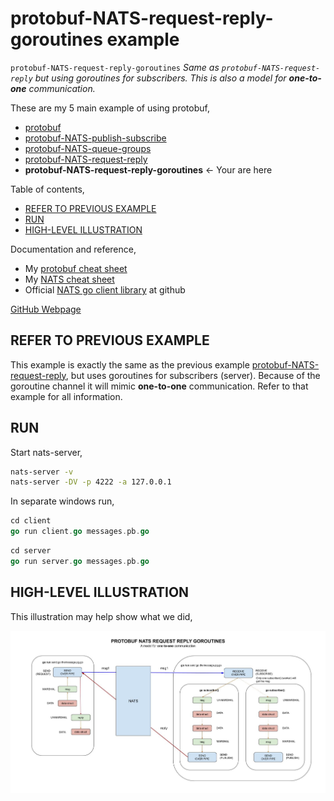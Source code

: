 # protobuf-NATS-request-reply-goroutines example

`protobuf-NATS-request-reply-goroutines` _Same as `protobuf-NATS-request-reply`
but using goroutines for subscribers.
This is also a model for **one-to-one** communication._

These are my 5 main example of using protobuf,

* [protobuf](https://github.com/JeffDeCola/my-go-examples/tree/master/messaging/protobuf)
* [protobuf-NATS-publish-subscribe](https://github.com/JeffDeCola/my-go-examples/tree/master/messaging/protobuf-NATS-publish-subscribe)
* [protobuf-NATS-queue-groups](https://github.com/JeffDeCola/my-go-examples/tree/master/messaging/protobuf-NATS-queue-groups)
* [protobuf-NATS-request-reply](https://github.com/JeffDeCola/my-go-examples/tree/master/messaging/protobuf-NATS-request-reply)
* **protobuf-NATS-request-reply-goroutines** <- Your are here

Table of contents,

* [REFER TO PREVIOUS EXAMPLE](https://github.com/JeffDeCola/my-go-examples/tree/master/messaging/protobuf-NATS-request-reply-goroutines#refer-to-previous-example)
* [RUN](https://github.com/JeffDeCola/my-go-examples/tree/master/messaging/protobuf-NATS-request-reply-goroutines#run)
* [HIGH-LEVEL ILLUSTRATION](https://github.com/JeffDeCola/my-go-examples/tree/master/messaging/protobuf-NATS-request-reply-goroutines#high-level-illustration)

Documentation and reference,

* My [protobuf cheat sheet](https://github.com/JeffDeCola/my-cheat-sheets/tree/master/software/development/software-architectures/messaging/protobuf-cheat-sheet)
* My [NATS cheat sheet](https://github.com/JeffDeCola/my-cheat-sheets/tree/master/software/development/software-architectures/messaging/NATS-cheat-sheet)
* Official [NATS go client library](https://github.com/nats-io/nats.go)
  at github

[GitHub Webpage](https://jeffdecola.github.io/my-go-examples/)

## REFER TO PREVIOUS EXAMPLE

This example is exactly the same as the previous example
[protobuf-NATS-request-reply](https://github.com/JeffDeCola/my-go-examples/tree/master/messaging/protobuf-NATS-request-reply),
but uses goroutines for subscribers (server).
Because of the goroutine channel it will mimic
**one-to-one** communication.
Refer to that example for all information.

## RUN

Start nats-server,

```bash
nats-server -v
nats-server -DV -p 4222 -a 127.0.0.1
```

In separate windows run,

```go
cd client
go run client.go messages.pb.go
```

```go
cd server
go run server.go messages.pb.go
```

## HIGH-LEVEL ILLUSTRATION

This illustration may help show what we did,

![IMAGE - protobuf-NATS-request-reply-goroutines - IMAGE](../../docs/pics/protobuf-NATS-request-reply-goroutines.jpg)
